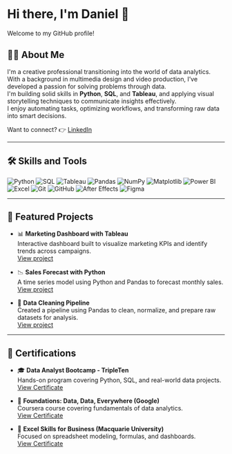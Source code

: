 # Hi there, I'm Daniel 👋

Welcome to my GitHub profile!

## 👨‍💻 About Me

I'm a creative professional transitioning into the world of data analytics.  
With a background in multimedia design and video production, I’ve developed a passion for solving problems through data.  
I'm building solid skills in **Python**, **SQL**, and **Tableau**, and applying visual storytelling techniques to communicate insights effectively.  
I enjoy automating tasks, optimizing workflows, and transforming raw data into smart decisions.

Want to connect? 👉 [LinkedIn](https://www.linkedin.com/in/yourusername)

---

## 🛠️ Skills and Tools

<p>
  <img src="https://img.shields.io/badge/Python-3776AB?style=for-the-badge&logo=python&logoColor=white" alt="Python"/>
  <img src="https://img.shields.io/badge/SQL-4479A1?style=for-the-badge&logo=postgresql&logoColor=white" alt="SQL"/>
  <img src="https://img.shields.io/badge/Tableau-E97627?style=for-the-badge&logo=tableau&logoColor=white" alt="Tableau"/>
  <img src="https://img.shields.io/badge/Pandas-150458?style=for-the-badge&logo=pandas&logoColor=white" alt="Pandas"/>
  <img src="https://img.shields.io/badge/Numpy-013243?style=for-the-badge&logo=numpy&logoColor=white" alt="NumPy"/>
  <img src="https://img.shields.io/badge/Matplotlib-11557C?style=for-the-badge&logo=plotly&logoColor=white" alt="Matplotlib"/>
  <img src="https://img.shields.io/badge/Power BI-F2C811?style=for-the-badge&logo=powerbi&logoColor=black" alt="Power BI"/>
  <img src="https://img.shields.io/badge/Excel-217346?style=for-the-badge&logo=microsoft-excel&logoColor=white" alt="Excel"/>
  <img src="https://img.shields.io/badge/Git-F05032?style=for-the-badge&logo=git&logoColor=white" alt="Git"/>
  <img src="https://img.shields.io/badge/GitHub-181717?style=for-the-badge&logo=github&logoColor=white" alt="GitHub"/>
  <img src="https://img.shields.io/badge/After Effects-9999FF?style=for-the-badge&logo=adobeaftereffects&logoColor=white" alt="After Effects"/>
  <img src="https://img.shields.io/badge/Figma-F24E1E?style=for-the-badge&logo=figma&logoColor=white" alt="Figma"/>
</p>

---

## 🚀 Featured Projects

- 📊 **Marketing Dashboard with Tableau**  
  Interactive dashboard built to visualize marketing KPIs and identify trends across campaigns.  
  [View project](https://github.com/yourusername/marketing-dashboard)

- 📉 **Sales Forecast with Python**  
  A time series model using Python and Pandas to forecast monthly sales.  
  [View project](https://github.com/yourusername/sales-forecast-python)

- 🧹 **Data Cleaning Pipeline**  
  Created a pipeline using Pandas to clean, normalize, and prepare raw datasets for analysis.  
  [View project](https://github.com/yourusername/data-cleaning-pipeline)

---

## 📜 Certifications

- 🎓 **Data Analyst Bootcamp - TripleTen**  
  Hands-on program covering Python, SQL, and real-world data projects.  
  [View Certificate](https://tripleten.com/your-certificate-link)

- 🧠 **Foundations: Data, Data, Everywhere (Google)**  
  Coursera course covering fundamentals of data analytics.  
  [View Certificate](https://coursera.org/verify/example-cert)

- 🧮 **Excel Skills for Business (Macquarie University)**  
  Focused on spreadsheet modeling, formulas, and dashboards.  
  [View Certificate](https://coursera.org/verify/example-cert)

